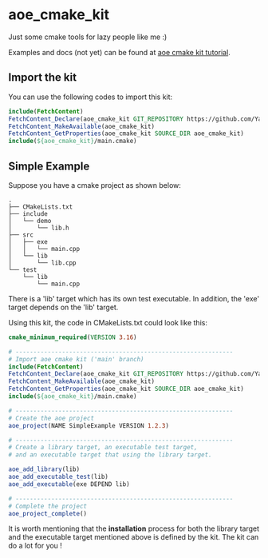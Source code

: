 # aoe_cmake_kit

Just some cmake tools for lazy people like me :)

Examples and docs (not yet) can be found at [aoe cmake kit tutorial](https://github.com/Yarten/aoe_cmake_kit_tutorial).

## Import the kit

You can use the following codes to import this kit:

```cmake
include(FetchContent)
FetchContent_Declare(aoe_cmake_kit GIT_REPOSITORY https://github.com/Yarten/aoe_cmake_kit.git GIT_TAG main)
FetchContent_MakeAvailable(aoe_cmake_kit)
FetchContent_GetProperties(aoe_cmake_kit SOURCE_DIR aoe_cmake_kit)
include(${aoe_cmake_kit}/main.cmake)
```

## Simple Example

Suppose you have a cmake project as shown below:

```text
.
├── CMakeLists.txt
├── include
│   └── demo
│       └── lib.h
├── src
│   ├── exe
│   │   └── main.cpp
│   └── lib
│       └── lib.cpp
└── test
    └── lib
        └── main.cpp

```

There is a 'lib' target which has its own test executable.
In addition, the 'exe' target depends on the 'lib' target.

Using this kit, the code in CMakeLists.txt could look like this:

```cmake
cmake_minimum_required(VERSION 3.16)

# -------------------------------------------------------------
# Import aoe cmake kit ('main' branch)
include(FetchContent)
FetchContent_Declare(aoe_cmake_kit GIT_REPOSITORY https://github.com/Yarten/aoe_cmake_kit.git GIT_TAG main)
FetchContent_MakeAvailable(aoe_cmake_kit)
FetchContent_GetProperties(aoe_cmake_kit SOURCE_DIR aoe_cmake_kit)
include(${aoe_cmake_kit}/main.cmake)

# -------------------------------------------------------------
# Create the aoe project
aoe_project(NAME SimpleExample VERSION 1.2.3)

# -------------------------------------------------------------
# Create a library target, an executable test target,
# and an executable target that using the library target.

aoe_add_library(lib)
aoe_add_executable_test(lib)
aoe_add_executable(exe DEPEND lib)

# -------------------------------------------------------------
# Complete the project
aoe_project_complete()
```

It is worth mentioning that the **installation** process 
for both the library target and the executable target mentioned above is defined by the kit.
The kit can do a lot for you !
